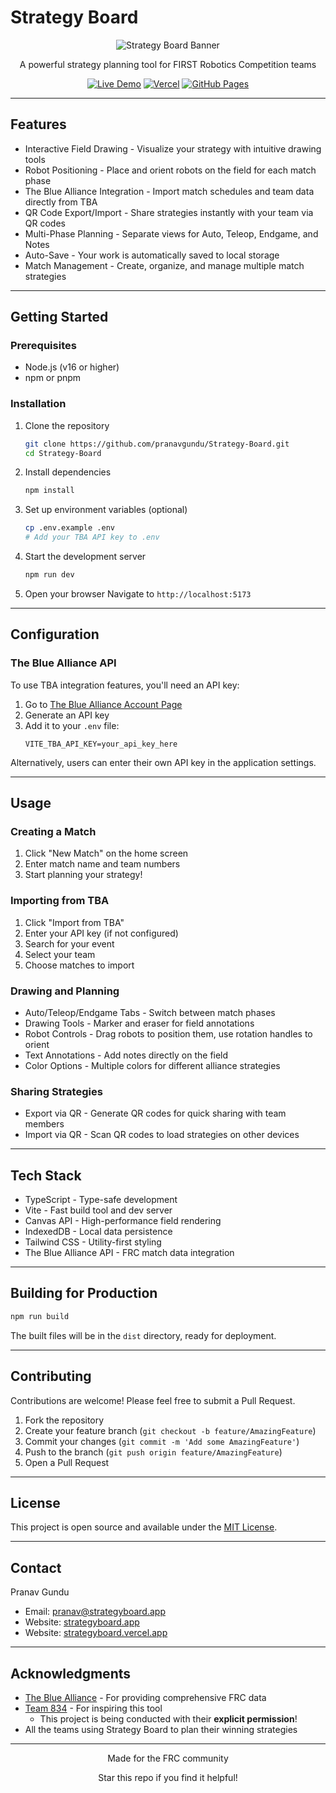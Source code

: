 # Strategy Board

<div align="center">

![Strategy Board Banner](https://github.com/user-attachments/assets/bb049aef-19a5-44c0-8b29-64799408ee6a)

A powerful strategy planning tool for FIRST Robotics Competition teams

[![Live Demo](https://img.shields.io/badge/demo-strategyboard.app-blue?style=for-the-badge)](https://strategyboard.app)
[![Vercel](https://img.shields.io/badge/vercel-deployment-black?style=for-the-badge&logo=vercel)](https://strategyboard.vercel.app)
[![GitHub Pages](https://img.shields.io/badge/github-pages-green?style=for-the-badge&logo=github)](https://pranavgundu.github.io/Strategy-Board)

</div>

---

## Features

- Interactive Field Drawing - Visualize your strategy with intuitive drawing tools
- Robot Positioning - Place and orient robots on the field for each match phase
- The Blue Alliance Integration - Import match schedules and team data directly from TBA
- QR Code Export/Import - Share strategies instantly with your team via QR codes
- Multi-Phase Planning - Separate views for Auto, Teleop, Endgame, and Notes
- Auto-Save - Your work is automatically saved to local storage
- Match Management - Create, organize, and manage multiple match strategies

---

## Getting Started

### Prerequisites

- Node.js (v16 or higher)
- npm or pnpm

### Installation

1. Clone the repository
   ```bash
   git clone https://github.com/pranavgundu/Strategy-Board.git
   cd Strategy-Board
   ```

2. Install dependencies
   ```bash
   npm install
   ```

3. Set up environment variables (optional)
   ```bash
   cp .env.example .env
   # Add your TBA API key to .env
   ```

4. Start the development server
   ```bash
   npm run dev
   ```

5. Open your browser
   Navigate to `http://localhost:5173`

---

## Configuration

### The Blue Alliance API

To use TBA integration features, you'll need an API key:

1. Go to [The Blue Alliance Account Page](https://www.thebluealliance.com/account)
2. Generate an API key
3. Add it to your `.env` file:
   ```
   VITE_TBA_API_KEY=your_api_key_here
   ```

Alternatively, users can enter their own API key in the application settings.

---

## Usage

### Creating a Match

1. Click "New Match" on the home screen
2. Enter match name and team numbers
3. Start planning your strategy!

### Importing from TBA

1. Click "Import from TBA"
2. Enter your API key (if not configured)
3. Search for your event
4. Select your team
5. Choose matches to import

### Drawing and Planning

- Auto/Teleop/Endgame Tabs - Switch between match phases
- Drawing Tools - Marker and eraser for field annotations
- Robot Controls - Drag robots to position them, use rotation handles to orient
- Text Annotations - Add notes directly on the field
- Color Options - Multiple colors for different alliance strategies

### Sharing Strategies

- Export via QR - Generate QR codes for quick sharing with team members
- Import via QR - Scan QR codes to load strategies on other devices

---

## Tech Stack

- TypeScript - Type-safe development
- Vite - Fast build tool and dev server
- Canvas API - High-performance field rendering
- IndexedDB - Local data persistence
- Tailwind CSS - Utility-first styling
- The Blue Alliance API - FRC match data integration

---

## Building for Production

```bash
npm run build
```

The built files will be in the `dist` directory, ready for deployment.

---

## Contributing

Contributions are welcome! Please feel free to submit a Pull Request.

1. Fork the repository
2. Create your feature branch (`git checkout -b feature/AmazingFeature`)
3. Commit your changes (`git commit -m 'Add some AmazingFeature'`)
4. Push to the branch (`git push origin feature/AmazingFeature`)
5. Open a Pull Request

---

## License

This project is open source and available under the [MIT License](LICENSE).

---

## Contact

Pranav Gundu

- Email: [pranav@strategyboard.app](mailto:pranav@strategyboard.app)
- Website: [strategyboard.app](https://strategyboard.app)
- Website: [strategyboard.vercel.app](https://strategyboard.vercel.app)

---

## Acknowledgments

- [The Blue Alliance](https://www.thebluealliance.com) - For providing comprehensive FRC data
- [Team 834](https://www.team834.org/about/) - For inspiring this tool
  - This project is being conducted with their **explicit permission**!
- All the teams using Strategy Board to plan their winning strategies

---

<div align="center">

Made for the FRC community

Star this repo if you find it helpful!

</div>